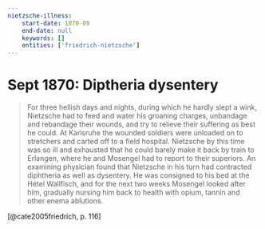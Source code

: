 ```yaml
---
nietzsche-illness:
    start-date: 1870-09
    end-date: null
    keywords: []
    entities: ['friedrich-nietzsche']
---
```


# Sept 1870: Diptheria dysentery

> For three hellish days and nights, during which he hardly slept a wink,
> Nietzsche had to feed and water his groaning charges, unbandage and rebandage
> their wounds, and try to relieve their suffering as best he could. At
> Karlsruhe the wounded soldiers were unloaded on to stretchers and carted off
> to a field hospital. Nietzsche by this time was so ill and exhausted that he
> could barely make it back by train to Erlangen, where he and Mosengel had to
> report to their superiors. An examining physician found that Nietzsche in his
> turn had contracted diphtheria as well as dysentery. He was consigned to his
> bed at the Hétel Wallfisch, and for the next two weeks Mosengel looked after
> him, gradually nursing him back to health with opium, tannin and other enema
> ablutions.

[@cate2005friedrich, p. 116]
